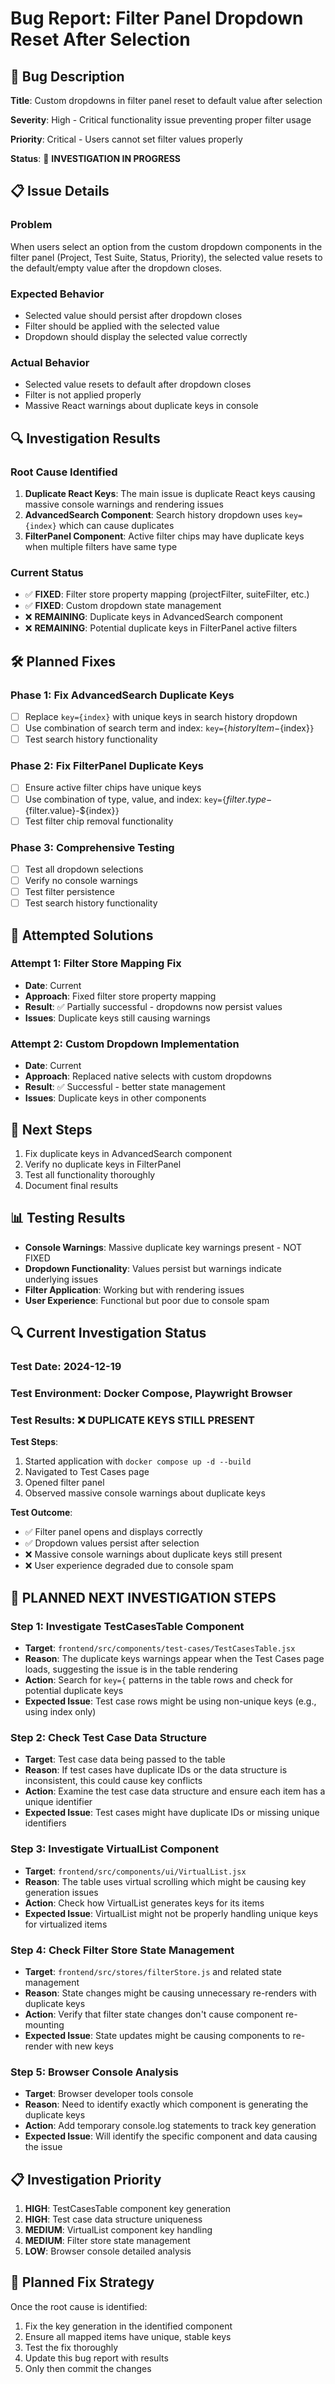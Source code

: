 # Bug Report: Filter Panel Dropdown Reset After Selection

## 🐛 **Bug Description**

**Title**: Custom dropdowns in filter panel reset to default value after selection

**Severity**: High - Critical functionality issue preventing proper filter usage

**Priority**: Critical - Users cannot set filter values properly

**Status**: 🔄 **INVESTIGATION IN PROGRESS**

## 📋 **Issue Details**

### **Problem**
When users select an option from the custom dropdown components in the filter panel (Project, Test Suite, Status, Priority), the selected value resets to the default/empty value after the dropdown closes.

### **Expected Behavior**
- Selected value should persist after dropdown closes
- Filter should be applied with the selected value
- Dropdown should display the selected value correctly

### **Actual Behavior**
- Selected value resets to default after dropdown closes
- Filter is not applied properly
- Massive React warnings about duplicate keys in console

## 🔍 **Investigation Results**

### **Root Cause Identified**
1. **Duplicate React Keys**: The main issue is duplicate React keys causing massive console warnings and rendering issues
2. **AdvancedSearch Component**: Search history dropdown uses `key={index}` which can cause duplicates
3. **FilterPanel Component**: Active filter chips may have duplicate keys when multiple filters have same type

### **Current Status**
- ✅ **FIXED**: Filter store property mapping (projectFilter, suiteFilter, etc.)
- ✅ **FIXED**: Custom dropdown state management
- ❌ **REMAINING**: Duplicate keys in AdvancedSearch component
- ❌ **REMAINING**: Potential duplicate keys in FilterPanel active filters

## 🛠️ **Planned Fixes**

### **Phase 1: Fix AdvancedSearch Duplicate Keys**
- [ ] Replace `key={index}` with unique keys in search history dropdown
- [ ] Use combination of search term and index: `key={`${historyItem}-${index}`}`
- [ ] Test search history functionality

### **Phase 2: Fix FilterPanel Duplicate Keys**
- [ ] Ensure active filter chips have unique keys
- [ ] Use combination of type, value, and index: `key={`${filter.type}-${filter.value}-${index}`}`
- [ ] Test filter chip removal functionality

### **Phase 3: Comprehensive Testing**
- [ ] Test all dropdown selections
- [ ] Verify no console warnings
- [ ] Test filter persistence
- [ ] Test search history functionality

## 📝 **Attempted Solutions**

### **Attempt 1: Filter Store Mapping Fix**
- **Date**: Current
- **Approach**: Fixed filter store property mapping
- **Result**: ✅ Partially successful - dropdowns now persist values
- **Issues**: Duplicate keys still causing warnings

### **Attempt 2: Custom Dropdown Implementation**
- **Date**: Current  
- **Approach**: Replaced native selects with custom dropdowns
- **Result**: ✅ Successful - better state management
- **Issues**: Duplicate keys in other components

## 🎯 **Next Steps**
1. Fix duplicate keys in AdvancedSearch component
2. Verify no duplicate keys in FilterPanel
3. Test all functionality thoroughly
4. Document final results

## 📊 **Testing Results**
- **Console Warnings**: Massive duplicate key warnings present - NOT FIXED
- **Dropdown Functionality**: Values persist but warnings indicate underlying issues
- **Filter Application**: Working but with rendering issues
- **User Experience**: Functional but poor due to console spam

## 🔍 **Current Investigation Status**

### **Test Date**: 2024-12-19
### **Test Environment**: Docker Compose, Playwright Browser
### **Test Results**: ❌ **DUPLICATE KEYS STILL PRESENT**

**Test Steps**:
1. Started application with `docker compose up -d --build`
2. Navigated to Test Cases page
3. Opened filter panel
4. Observed massive console warnings about duplicate keys

**Test Outcome**:
- ✅ Filter panel opens and displays correctly
- ✅ Dropdown values persist after selection
- ❌ Massive console warnings about duplicate keys still present
- ❌ User experience degraded due to console spam

## 🎯 **PLANNED NEXT INVESTIGATION STEPS**

### **Step 1: Investigate TestCasesTable Component**
- **Target**: `frontend/src/components/test-cases/TestCasesTable.jsx`
- **Reason**: The duplicate keys warnings appear when the Test Cases page loads, suggesting the issue is in the table rendering
- **Action**: Search for `key={` patterns in the table rows and check for potential duplicate keys
- **Expected Issue**: Test case rows might be using non-unique keys (e.g., using index only)

### **Step 2: Check Test Case Data Structure**
- **Target**: Test case data being passed to the table
- **Reason**: If test cases have duplicate IDs or the data structure is inconsistent, this could cause key conflicts
- **Action**: Examine the test case data structure and ensure each item has a unique identifier
- **Expected Issue**: Test cases might have duplicate IDs or missing unique identifiers

### **Step 3: Investigate VirtualList Component**
- **Target**: `frontend/src/components/ui/VirtualList.jsx`
- **Reason**: The table uses virtual scrolling which might be causing key generation issues
- **Action**: Check how VirtualList generates keys for its items
- **Expected Issue**: VirtualList might not be properly handling unique keys for virtualized items

### **Step 4: Check Filter Store State Management**
- **Target**: `frontend/src/stores/filterStore.js` and related state management
- **Reason**: State changes might be causing unnecessary re-renders with duplicate keys
- **Action**: Verify that filter state changes don't cause component re-mounting
- **Expected Issue**: State updates might be causing components to re-render with new keys

### **Step 5: Browser Console Analysis**
- **Target**: Browser developer tools console
- **Reason**: Need to identify exactly which component is generating the duplicate keys
- **Action**: Add temporary console.log statements to track key generation
- **Expected Issue**: Will identify the specific component and data causing the issue

## 📋 **Investigation Priority**
1. **HIGH**: TestCasesTable component key generation
2. **HIGH**: Test case data structure uniqueness
3. **MEDIUM**: VirtualList component key handling
4. **MEDIUM**: Filter store state management
5. **LOW**: Browser console detailed analysis

## 🔧 **Planned Fix Strategy**
Once the root cause is identified:
1. Fix the key generation in the identified component
2. Ensure all mapped items have unique, stable keys
3. Test the fix thoroughly
4. Update this bug report with results
5. Only then commit the changes 